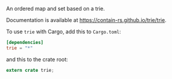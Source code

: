 An ordered map and set based on a trie.

Documentation is available at https://contain-rs.github.io/trie/trie.

To use `trie` with Cargo, add this to `Cargo.toml`:

```toml
[dependencies]
trie = "*"
```

and this to the crate root:

```rust
extern crate trie;
```

